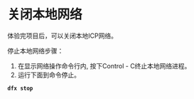 # 关闭本地网络

体验完项目后，可以关闭本地ICP网络。

停止本地网络步骤：

1. 在显示网络操作命令行内, 按下Control - C终止本地网络进程。
2. 运行下面到命令停止。

**`dfx stop`**

